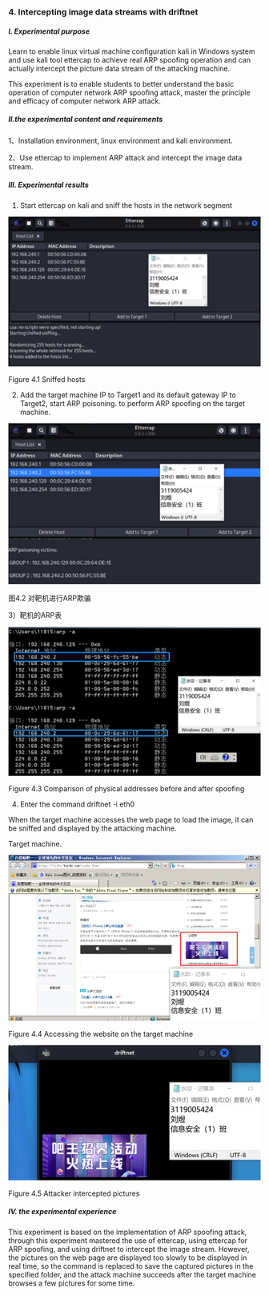 ### 4. Intercepting image data streams with driftnet

##### ***I. Experimental purpose***

Learn to enable linux virtual machine configuration kali in Windows system and use kali tool ettercap to achieve real ARP spoofing operation and can actually intercept the picture data stream of the attacking machine.

This experiment is to enable students to better understand the basic operation of computer network ARP spoofing attack, master the principle and efficacy of computer network ARP attack.



##### ***II.the experimental content and requirements***

1、Installation environment, linux environment and kali environment.

2、Use ettercap to implement ARP attack and intercept the image data stream.



##### ***III. Experimental results***

1) Start ettercap on kali and sniff the hosts in the network segment

![img](img/wps11.jpg) 

Figure 4.1 Sniffed hosts

 

2) Add the target machine IP to Target1 and its default gateway IP to Target2, start ARP poisoning. to perform ARP spoofing on the target machine.

![img](img/wps12.jpg) 

图4.2 对靶机进行ARP欺骗

 

3）靶机的ARP表

![img](img/wps13.jpg) 

Figure 4.3 Comparison of physical addresses before and after spoofing

 

 

4) Enter the command driftnet -i eth0 

When the target machine accesses the web page to load the image, it can be sniffed and displayed by the attacking machine.

Target machine.

 

 

![img](img/wps14.jpg) 

Figure 4.4 Accessing the website on the target machine

 

![img](img/wps15.jpg) 

Figure 4.5 Attacker intercepted pictures

 

##### ***IV. the experimental experience***

This experiment is based on the implementation of ARP spoofing attack, through this experiment mastered the use of ettercap, using ettercap for ARP spoofing, and using driftnet to intercept the image stream. However, the pictures on the web page are displayed too slowly to be displayed in real time, so the command is replaced to save the captured pictures in the specified folder, and the attack machine succeeds after the target machine browses a few pictures for some time.